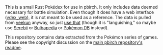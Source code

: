 This is a small Rust Pokédex for use in pbirch. It only includes data deemed
necessary for battle simulation. Even though it does have a web interface
([vdex_web][]), it is not meant to be used as a reference. The data is pulled
from [veekun][veekun-git] anyway, so just [use that][veekun-web] (though it is
"languishing," so maybe use [Serebii][] or [Bulbapedia][] or [Pokémon DB][]
instead).

This repository contains data extracted from the Pokémon series of games.
Please see the copyright discussion on the [main pbirch repository's
readme][pbirch-readme].

[vdex_web]: https://github.com/NighttimeDriver50000/vdex_web
[veekun-git]: https://github.com/veekun/pokedex
[veekun-web]: https://veekun.com/
[Serebii]: https://serebii.net/
[Bulbapedia]: https://bulbapedia.bulbagarden.net/
[Pokémon DB]: https://pokemondb.net/
[pbirch-readme]: https://github.com/NighttimeDriver50000/pbirch/blob/master/README.md
